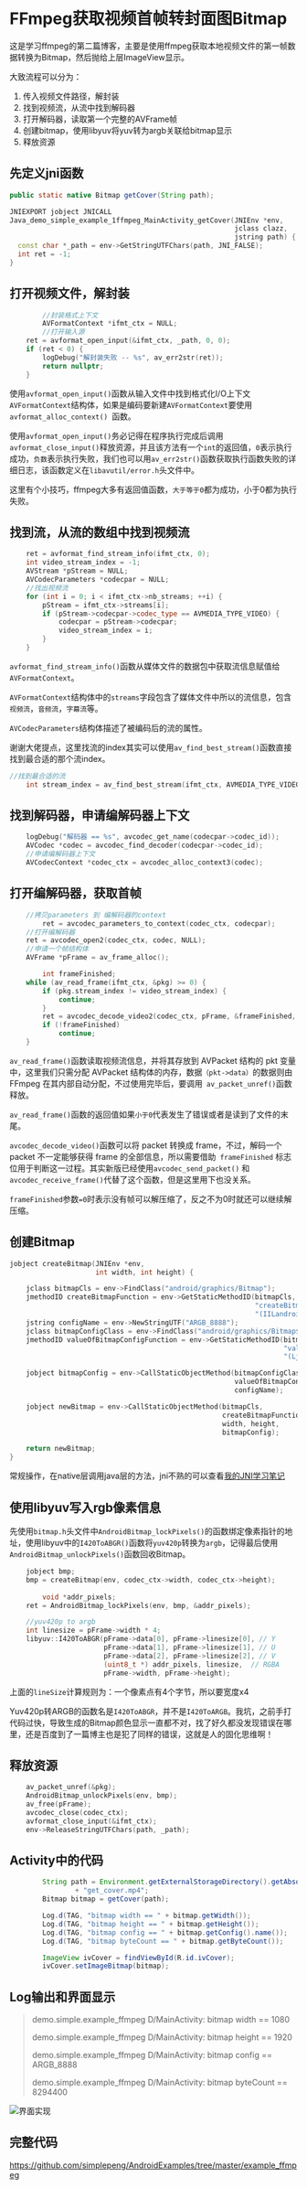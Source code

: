 # FFmpeg获取视频首帧转封面图Bitmap

这是学习ffmpeg的第二篇博客，主要是使用ffmpeg获取本地视频文件的第一帧数据转换为Bitmap，然后抛给上层ImageView显示。

大致流程可以分为：

1. 传入视频文件路径，解封装
2. 找到视频流，从流中找到解码器
3. 打开解码器，读取第一个完整的AVFrame帧
4. 创建bitmap，使用libyuv将yuv转为argb关联给bitmap显示
5. 释放资源

## 先定义jni函数

```java
public static native Bitmap getCover(String path);
```

```c++
JNIEXPORT jobject JNICALL
Java_demo_simple_example_1ffmpeg_MainActivity_getCover(JNIEnv *env,
                                                       jclass clazz,
                                                       jstring path) {
  const char *_path = env->GetStringUTFChars(path, JNI_FALSE);
  int ret = -1;
}
```

## 打开视频文件，解封装

```c++
		//封装格式上下文    
		AVFormatContext *ifmt_ctx = NULL;
		//打开输入源
    ret = avformat_open_input(&ifmt_ctx, _path, 0, 0);
    if (ret < 0) {
        logDebug("解封装失败 -- %s", av_err2str(ret));
        return nullptr;
    }
```

使用`avformat_open_input()`函数从输入文件中找到格式化I/O上下文`AVFormatContext`结构体，如果是编码要新建`AVFormatContext`要使用`avformat_alloc_context() `函数。

使用`avformat_open_input()`务必记得在程序执行完成后调用`avformat_close_input()`释放资源，并且该方法有一个`int`的返回值，`0`表示执行成功，`负数`表示执行失败，我们也可以用`av_err2str()`函数获取执行函数失败的详细日志，该函数定义在`libavutil/error.h`头文件中。

这里有个小技巧，ffmpeg大多有返回值函数，`大于等于0`都为成功，小于0都为执行失败。

## 找到流，从流的数组中找到视频流

```c++
    ret = avformat_find_stream_info(ifmt_ctx, 0);
    int video_stream_index = -1;
    AVStream *pStream = NULL;
    AVCodecParameters *codecpar = NULL;
    //找出视频流
    for (int i = 0; i < ifmt_ctx->nb_streams; ++i) {
        pStream = ifmt_ctx->streams[i];
        if (pStream->codecpar->codec_type == AVMEDIA_TYPE_VIDEO) {
            codecpar = pStream->codecpar;
            video_stream_index = i;
        }
    }
```

`avformat_find_stream_info()`函数从媒体文件的数据包中获取流信息赋值给`AVFormatContext`。

`AVFormatContext`结构体中的`streams`字段包含了媒体文件中所以的流信息，包含`视频流`，`音频流`，`字幕流`等。

`AVCodecParameters`结构体描述了被编码后的流的属性。

谢谢大佬提点，这里找流的index其实可以使用`av_find_best_stream()`函数直接找到最合适的那个流index。

```c++
//找到最合适的流
    int stream_index = av_find_best_stream(ifmt_ctx, AVMEDIA_TYPE_VIDEO, -1, -1, NULL, 0);
```

## 找到解码器，申请编解码器上下文

```c++
    logDebug("解码器 == %s", avcodec_get_name(codecpar->codec_id));
    AVCodec *codec = avcodec_find_decoder(codecpar->codec_id);
    //申请编解码器上下文
    AVCodecContext *codec_ctx = avcodec_alloc_context3(codec);
```

## 打开编解码器，获取首帧

```c++
    //拷贝parameters 到 编解码器的context
		ret = avcodec_parameters_to_context(codec_ctx, codecpar);
    //打开编解码器
    ret = avcodec_open2(codec_ctx, codec, NULL);
    //申请一个帧结构体
    AVFrame *pFrame = av_frame_alloc();

 		int frameFinished;
    while (av_read_frame(ifmt_ctx, &pkg) >= 0) {
        if (pkg.stream_index != video_stream_index) {
            continue;
        }
        ret = avcodec_decode_video2(codec_ctx, pFrame, &frameFinished, &pkg);
        if (!frameFinished)
            continue;
    }
```

`av_read_frame()`函数读取视频流信息，并将其存放到 AVPacket 结构的 pkt 变量中，这里我们只需分配 AVPacket 结构体的内存，数据`（pkt->data）`的数据则由 FFmpeg 在其内部自动分配，不过使用完毕后，要调用` av_packet_unref()`函数释放。

`av_read_frame()`函数的返回值如果`小于0`代表发生了错误或者是读到了文件的末尾。

`avcodec_decode_video()`函数可以将 packet 转换成 frame，不过，解码一个 packet 不一定能够获得 frame 的全部信息，所以需要借助` frameFinished` 标志位用于判断这一过程。其实新版已经使用`avcodec_send_packet()` 和`avcodec_receive_frame()`代替了这个函数，但是这里用下也没关系。

`frameFinished`参数`=0`时表示没有帧可以解压缩了，反之不为0时就还可以继续解压缩。

## 创建Bitmap

```c++
jobject createBitmap(JNIEnv *env,
                     int width, int height) {

    jclass bitmapCls = env->FindClass("android/graphics/Bitmap");
    jmethodID createBitmapFunction = env->GetStaticMethodID(bitmapCls,
                                                            "createBitmap",
                                                            "(IILandroid/graphics/Bitmap$Config;)Landroid/graphics/Bitmap;");
    jstring configName = env->NewStringUTF("ARGB_8888");
    jclass bitmapConfigClass = env->FindClass("android/graphics/Bitmap$Config");
    jmethodID valueOfBitmapConfigFunction = env->GetStaticMethodID(bitmapConfigClass,
                                                                   "valueOf",
                                                                   "(Ljava/lang/String;)Landroid/graphics/Bitmap$Config;");

    jobject bitmapConfig = env->CallStaticObjectMethod(bitmapConfigClass,
                                                       valueOfBitmapConfigFunction,
                                                       configName);

    jobject newBitmap = env->CallStaticObjectMethod(bitmapCls,
                                                    createBitmapFunction,
                                                    width, height,
                                                    bitmapConfig);

    return newBitmap;
}
```

常规操作，在native层调用java层的方法，jni不熟的可以查看[我的JNI学习笔记](https://github.com/simplepeng/KeepLearning/blob/master/Android/NDK/JNI学习笔记.md)

## 使用libyuv写入rgb像素信息

先使用`bitmap.h`头文件中`AndroidBitmap_lockPixels()`的函数绑定像素指针的地址，使用libyuv中的`I420ToABGR()`函数将`yuv420p`转换为`argb`，记得最后使用`AndroidBitmap_unlockPixels()`函数回收Bitmap。

```c++
    jobject bmp;
    bmp = createBitmap(env, codec_ctx->width, codec_ctx->height);
		
		void *addr_pixels;
    ret = AndroidBitmap_lockPixels(env, bmp, &addr_pixels);

    //yuv420p to argb
    int linesize = pFrame->width * 4;
    libyuv::I420ToABGR(pFrame->data[0], pFrame->linesize[0], // Y
                       pFrame->data[1], pFrame->linesize[1], // U
                       pFrame->data[2], pFrame->linesize[2], // V
                       (uint8_t *) addr_pixels, linesize,  // RGBA
                       pFrame->width, pFrame->height);
```

上面的`lineSize`计算规则为：一个像素点有4个字节，所以要宽度x4

Yuv420p转ARGB的函数名是`I420ToABGR`，并不是`I420ToARGB`。我坑，之前手打代码过快，导致生成的Bitmap颜色显示一直都不对，找了好久都没发现错误在哪里，还是百度到了一篇博主也是犯了同样的错误，这就是人的固化思维啊！

## 释放资源

```c++
    av_packet_unref(&pkg);
    AndroidBitmap_unlockPixels(env, bmp);
    av_free(pFrame);
    avcodec_close(codec_ctx);
    avformat_close_input(&ifmt_ctx);
    env->ReleaseStringUTFChars(path, _path);
```

## Activity中的代码

```java
        String path = Environment.getExternalStorageDirectory().getAbsolutePath() + File.separator
                + "get_cover.mp4";
        Bitmap bitmap = getCover(path);

        Log.d(TAG, "bitmap width == " + bitmap.getWidth());
        Log.d(TAG, "bitmap height == " + bitmap.getHeight());
        Log.d(TAG, "bitmap config == " + bitmap.getConfig().name());
        Log.d(TAG, "bitmap byteCount == " + bitmap.getByteCount());

        ImageView ivCover = findViewById(R.id.ivCover);
        ivCover.setImageBitmap(bitmap);
```

## Log输出和界面显示

> demo.simple.example_ffmpeg D/MainActivity: bitmap width == 1080
> 
> demo.simple.example_ffmpeg D/MainActivity: bitmap height == 1920
> 
> demo.simple.example_ffmpeg D/MainActivity: bitmap config == ARGB_8888
> 
> demo.simple.example_ffmpeg D/MainActivity: bitmap byteCount == 8294400

![界面实现](https://raw.githubusercontent.com/simplepeng/ImageRepo/master/android/image-20200706171406818.png)

## 完整代码

https://github.com/simplepeng/AndroidExamples/tree/master/example_ffmpeg

